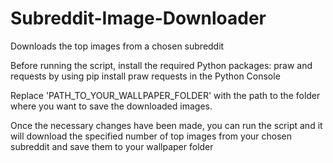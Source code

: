 # Subreddit-Image-Downloader
Downloads the top images from a chosen subreddit

Before running the script, install the required Python packages: praw and requests by using pip install praw requests in the Python Console

Replace 'PATH_TO_YOUR_WALLPAPER_FOLDER' with the path to the folder where you want to save the downloaded images.

Once the necessary changes have been made, you can run the script and it will download the specified number of top images from your chosen subreddit and save them to your wallpaper folder
